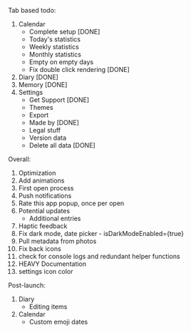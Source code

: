 Tab based todo:
1. Calendar
	- Complete setup [DONE]
	- Today's statistics
	- Weekly statistics
	- Monthly statistics
	- Empty on empty days
	- Fix double click rendering [DONE]
2. Diary [DONE]
3. Memory [DONE]
4. Settings
	- Get Support [DONE]
	- Themes
	- Export
	- Made by [DONE]
	- Legal stuff
	- Version data
	- Delete all data [DONE]

Overall:
1. Optimization
2. Add animations
6. First open process
7. Push notifications
8. Rate this app popup, once per open
9. Potential updates
	- Additional entries
10. Haptic feedback
11. Fix dark mode, date picker - isDarkModeEnabled={true}
12. Pull metadata from photos
13. Fix back icons
14. check for console logs and redundant helper functions
15. HEAVY Documentation
16. settings icon color

Post-launch: 
1. Diary
	- Editing items
2. Calendar
	- Custom emoji dates
